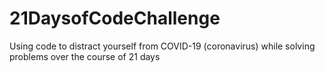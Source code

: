 # 21DaysofCodeChallenge
Using code to distract yourself from COVID-19 (coronavirus) while solving problems over the course of 21 days
